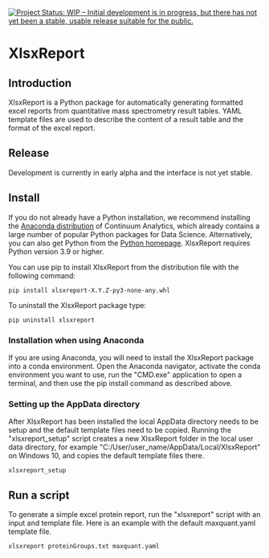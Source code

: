 [![Project Status: WIP – Initial development is in progress, but there has not yet been a stable, usable release suitable for the public.](https://www.repostatus.org/badges/latest/wip.svg)](https://www.repostatus.org/#wip)

# XlsxReport

## Introduction

XlsxReport is a Python package for automatically generating formatted excel reports from
quantitative mass spectrometry result tables. YAML template files are used to describe
the content of a result table and the format of the excel report.


## Release

Development is currently in early alpha and the interface is not yet stable.


## Install

If you do not already have a Python installation, we recommend installing the
[Anaconda distribution](https://www.continuum.io/downloads) of Continuum Analytics,
which already contains a large number of popular Python packages for Data Science.
Alternatively, you can also get Python from the
[Python homepage](https://www.python.org/downloads/windows). XlsxReport requires Python
version 3.9 or higher.

You can use pip to install XlsxReport from the distribution file with the following
command:

```
pip install xlsxreport-X.Y.Z-py3-none-any.whl
```

To uninstall the XlsxReport package type:

```
pip uninstall xlsxreport
```


### Installation when using Anaconda

If you are using Anaconda, you will need to install the XlsxReport package into a conda
environment. Open the Anaconda navigator, activate the conda environment you want to
use, run the "CMD.exe" application to open a terminal, and then use the pip install
command as described above.


### Setting up the AppData directory

After XlsxReport has been installed the local AppData directory needs to be setup and
the default template files need to be copied. Running the "xlsxreport_setup" script
creates a new XlsxReport folder in the local user data directory, for example
"C:/User/user_name/AppData/Local/XlsxReport" on Windows 10, and copies the default
template files there.

```
xlsxreport_setup
```


## Run a script

To generate a simple excel protein report, run the "xlsxreport" script with an input
and template file. Here is an example with the default maxquant.yaml template file.

```
xlsxreport proteinGroups.txt maxquant.yaml
```
